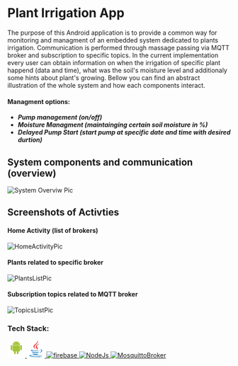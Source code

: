 # Plant Irrigation App

The purpose of this Android application is to provide a common way for monitoring and managment of an embedded system dedicated to plants irrigation. Communication is performed through massage passing via MQTT broker and subscription to specific topics. In the current implementation every user can obtain information on when the irrigation of specific plant happend (data and time), what was the soil's moisture level and additionaly some hints about plant's growing. Bellow you can find an abstract illustration of the whole system and how each components interact.

#### Managment options:
  * **_Pump management (on/off)_**
  * **_Moisture Managment (maintainging certain soil moisture in %)_**
  * **_Delayed Pump Start (start pump at specific date and time with desired durtion)_**
  
## System components and communication (overview)

![System Overviw Pic](https://i.ibb.co/WnYxNSV/Irrigation-Syst-Overview.png)

## Screenshots of Activties
#### Home Activity (list of brokers)
![HomeActivityPic](https://i.ibb.co/KVy9jSP/Hnet-com-image.jpg)

#### Plants related to specific broker
![PlantsListPic](https://i.ibb.co/mXXbTp8/Plants-List-Scr-Shot.jpg)

#### Subscription topics related to MQTT broker
![TopicsListPic](https://i.ibb.co/98cvBMz/Topics-List-Scr-Shot.jpg)

<h3 align="left">Tech Stack:</h3>
<p align="left"> <a href="https://developer.android.com" target="_blank"> <img src="https://raw.githubusercontent.com/devicons/devicon/master/icons/android/android-original-wordmark.svg" alt="android" width="40" height="40"/> </a> <a href="https://www.java.com" target="_blank"> <img src="https://raw.githubusercontent.com/devicons/devicon/master/icons/java/java-original.svg" alt="java" width="40" height="40"/> </a> <a href="https://firebase.google.com/" target="_blank"> <img src="https://www.vectorlogo.zone/logos/firebase/firebase-icon.svg" alt="firebase" width="40" height="40"/> </a> 
<a href="https://nodejs.org/en/" target="_blank"> <img src="https://www.vectorlogo.zone/logos/nodejs/nodejs-ar21.svg" alt="NodeJs" width="60" height="50"/> </a>  <a href="https://mosquitto.org/" target="_blank"> <img src="https://mosquitto.org/images/mosquitto-text-side-28.png" alt="MosquittoBroker" width="90" height="40"/> </a> </p>